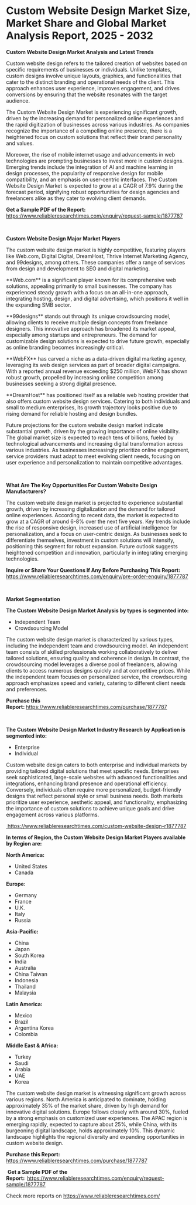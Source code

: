 <p><h1>Custom Website Design Market Size, Market Share and Global Market Analysis Report, 2025 - 2032</h1></p><p><strong>Custom Website Design Market Analysis and Latest Trends</strong></p>
<p><p>Custom website design refers to the tailored creation of websites based on specific requirements of businesses or individuals. Unlike templates, custom designs involve unique layouts, graphics, and functionalities that cater to the distinct branding and operational needs of the client. This approach enhances user experience, improves engagement, and drives conversions by ensuring that the website resonates with the target audience.</p><p>The Custom Website Design Market is experiencing significant growth, driven by the increasing demand for personalized online experiences and the rapid digitization of businesses across various industries. As companies recognize the importance of a compelling online presence, there is a heightened focus on custom solutions that reflect their brand personality and values.</p><p>Moreover, the rise of mobile internet usage and advancements in web technologies are prompting businesses to invest more in custom designs. Emerging trends include the integration of AI and machine learning in design processes, the popularity of responsive design for mobile compatibility, and an emphasis on user-centric interfaces. The Custom Website Design Market is expected to grow at a CAGR of 7.9% during the forecast period, signifying robust opportunities for design agencies and freelancers alike as they cater to evolving client demands.</p></p>
<p><strong>Get a Sample PDF of the Report:&nbsp;</strong> <a href="https://www.reliableresearchtimes.com/enquiry/request-sample/1877787?utm_campaign=2733&utm_medium=2&utm_source=Github&utm_content=ia&utm_term=11032025&utm_id=custom-website-design">https://www.reliableresearchtimes.com/enquiry/request-sample/1877787</a></p>
<p>&nbsp;</p>
<p><strong>Custom Website Design Major Market Players</strong></p>
<p><p>The custom website design market is highly competitive, featuring players like Web.com, Digital Digital, DreamHost, Thrive Internet Marketing Agency, and 99designs, among others. These companies offer a range of services from design and development to SEO and digital marketing.</p><p>**Web.com** is a significant player known for its comprehensive web solutions, appealing primarily to small businesses. The company has experienced steady growth with a focus on an all-in-one approach, integrating hosting, design, and digital advertising, which positions it well in the expanding SMB sector.</p><p>**99designs** stands out through its unique crowdsourcing model, allowing clients to receive multiple design concepts from freelance designers. This innovative approach has broadened its market appeal, especially among startups and entrepreneurs. The demand for customizable design solutions is expected to drive future growth, especially as online branding becomes increasingly critical.</p><p>**WebFX** has carved a niche as a data-driven digital marketing agency, leveraging its web design services as part of broader digital campaigns. With a reported annual revenue exceeding $250 million, WebFX has shown robust growth, propelled by increasing online competition among businesses seeking a strong digital presence.</p><p>**DreamHost** has positioned itself as a reliable web hosting provider that also offers custom website design services. Catering to both individuals and small to medium enterprises, its growth trajectory looks positive due to rising demand for reliable hosting and design bundles.</p><p>Future projections for the custom website design market indicate substantial growth, driven by the growing importance of online visibility. The global market size is expected to reach tens of billions, fueled by technological advancements and increasing digital transformation across various industries. As businesses increasingly prioritize online engagement, service providers must adapt to meet evolving client needs, focusing on user experience and personalization to maintain competitive advantages.</p></p>
<p>&nbsp;</p>
<p><strong>What Are The Key Opportunities For Custom Website Design Manufacturers?</strong></p>
<p><p>The custom website design market is projected to experience substantial growth, driven by increasing digitalization and the demand for tailored online experiences. According to recent data, the market is expected to grow at a CAGR of around 6-8% over the next five years. Key trends include the rise of responsive design, increased use of artificial intelligence for personalization, and a focus on user-centric design. As businesses seek to differentiate themselves, investment in custom solutions will intensify, positioning this segment for robust expansion. Future outlook suggests heightened competition and innovation, particularly in integrating emerging technologies.</p></p>
<p><strong>Inquire or Share Your Questions If Any Before Purchasing This Report:</strong> <a href="https://www.reliableresearchtimes.com/enquiry/pre-order-enquiry/1877787?utm_campaign=2733&utm_medium=2&utm_source=Github&utm_content=ia&utm_term=11032025&utm_id=custom-website-design">https://www.reliableresearchtimes.com/enquiry/pre-order-enquiry/1877787</a></p>
<p>&nbsp;</p>
<p><strong>Market Segmentation</strong></p>
<p><strong>The Custom Website Design Market Analysis by types is segmented into:</strong></p>
<p><ul><li>Independent Team</li><li>Crowdsourcing Model</li></ul></p>
<p><p>The custom website design market is characterized by various types, including the independent team and crowdsourcing model. An independent team consists of skilled professionals working collaboratively to deliver tailored solutions, ensuring quality and coherence in design. In contrast, the crowdsourcing model leverages a diverse pool of freelancers, allowing clients to access numerous designs quickly and at competitive prices. While the independent team focuses on personalized service, the crowdsourcing approach emphasizes speed and variety, catering to different client needs and preferences.</p></p>
<p><strong>Purchase this Report:&nbsp;</strong><a href="https://www.reliableresearchtimes.com/purchase/1877787?utm_campaign=2733&utm_medium=2&utm_source=Github&utm_content=ia&utm_term=11032025&utm_id=custom-website-design">https://www.reliableresearchtimes.com/purchase/1877787</a></p>
<p>&nbsp;</p>
<p><strong>The Custom Website Design Market Industry Research by Application is segmented into:</strong></p>
<p><ul><li>Enterprise</li><li>Individual</li></ul></p>
<p><p>Custom website design caters to both enterprise and individual markets by providing tailored digital solutions that meet specific needs. Enterprises seek sophisticated, large-scale websites with advanced functionalities and integrations, enhancing brand presence and operational efficiency. Conversely, individuals often require more personalized, budget-friendly designs that reflect personal style or small business needs. Both markets prioritize user experience, aesthetic appeal, and functionality, emphasizing the importance of custom solutions to achieve unique goals and drive engagement across various platforms.</p></p>
<p><a href="https://www.reliableresearchtimes.com/custom-website-design-r1877787?utm_campaign=2733&utm_medium=2&utm_source=Github&utm_content=ia&utm_term=11032025&utm_id=custom-website-design">&nbsp;https://www.reliableresearchtimes.com/custom-website-design-r1877787</a></p>
<p><strong>In terms of Region, the Custom Website Design Market Players available by Region are:</strong></p>
<p>
    <p> <strong> North America: </strong>
        <ul>
            <li>United States</li>
            <li>Canada</li>
        </ul>
        </p> 
    <p> <strong> Europe: </strong>
        <ul>
            <li>Germany</li>
            <li>France</li>
            <li>U.K.</li>
            <li>Italy</li>
            <li>Russia</li>
        </ul>
        </p> 
    <p> <strong> Asia-Pacific: </strong>
        <ul>
            <li>China</li>
            <li>Japan</li>
            <li>South Korea</li>
            <li>India</li>
            <li>Australia</li>
            <li>China Taiwan</li>
            <li>Indonesia</li>
            <li>Thailand</li>
            <li>Malaysia</li>
        </ul>
        </p> 
    <p> <strong> Latin America: </strong>
        <ul>
            <li>Mexico</li>
            <li>Brazil</li>
            <li>Argentina Korea</li>
            <li>Colombia</li>
        </ul>
        </p> 
    <p> <strong> Middle East & Africa: </strong>
        <ul>
            <li>Turkey</li>
            <li>Saudi</li>
            <li>Arabia</li>
            <li>UAE</li>
            <li>Korea</li>
        </ul>
    </p>
    </p>
<p><p>The custom website design market is witnessing significant growth across various regions. North America is anticipated to dominate, holding approximately 35% of the market share, driven by high demand for innovative digital solutions. Europe follows closely with around 30%, fueled by a strong emphasis on customized user experiences. The APAC region is emerging rapidly, expected to capture about 25%, while China, with its burgeoning digital landscape, holds approximately 10%. This dynamic landscape highlights the regional diversity and expanding opportunities in custom website design.</p></p>
<p><strong>Purchase this Report: </strong><a href="https://www.reliableresearchtimes.com/purchase/1877787?utm_campaign=2733&utm_medium=2&utm_source=Github&utm_content=ia&utm_term=11032025&utm_id=custom-website-design">https://www.reliableresearchtimes.com/purchase/1877787</a></p>
<p>&nbsp;<strong>Get a Sample PDF of the Report:&nbsp;&nbsp;</strong><a href="https://www.reliableresearchtimes.com/enquiry/request-sample/1877787?utm_campaign=2733&utm_medium=2&utm_source=Github&utm_content=ia&utm_term=11032025&utm_id=custom-website-design">https://www.reliableresearchtimes.com/enquiry/request-sample/1877787</a></p>
<p><strong></strong></p>
<p>Check more reports on <a href="https://www.reliableresearchtimes.com/?utm_campaign=2733&utm_medium=2&utm_source=Github&utm_content=ia&utm_term=11032025&utm_id=custom-website-design">https://www.reliableresearchtimes.com/</a></p>
